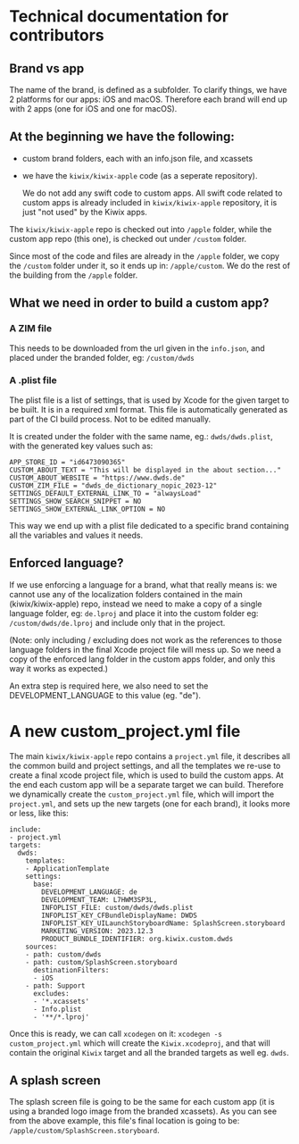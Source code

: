# Technical documentation for contributors

## Brand vs app
The name of the brand, is defined as a subfolder.
To clarify things, we have 2 platforms for our apps: iOS and macOS.
Therefore each brand will end up with 2 apps (one for iOS and one for macOS).

## At the beginning we have the following:
- custom brand folders, each with an info.json file, and xcassets
- we have the `kiwix/kiwix-apple` code (as a seperate repository).

    We do not add any swift code to custom apps. All swift code related to custom apps is already included in `kiwix/kiwix-apple` repository, it is just "not used" by the Kiwix apps.

The `kiwix/kiwix-apple` repo is checked out into `/apple` folder, while the custom app repo (this one), is checked out under `/custom` folder.

Since most of the code and files are already in the `/apple` folder, we copy the `/custom` folder under it, so it ends up in: `/apple/custom`. We do the rest of the building from the `/apple` folder.

## What we need in order to build a custom app?

### A ZIM file
This needs to be downloaded from the url given in the `info.json`, and placed under the branded folder, eg: `/custom/dwds`

### A .plist file
The plist file is a list of settings, that is used by Xcode for the given target to be built. It is in a required xml format. This file is automatically generated as part of the CI build process. Not to be edited manually.

It is created under the folder with the same name, eg.: `dwds/dwds.plist`,
with the generated key values such as:
```
APP_STORE_ID = "id6473090365"
CUSTOM_ABOUT_TEXT = "This will be displayed in the about section..."
CUSTOM_ABOUT_WEBSITE = "https://www.dwds.de"
CUSTOM_ZIM_FILE = "dwds_de_dictionary_nopic_2023-12"
SETTINGS_DEFAULT_EXTERNAL_LINK_TO = "alwaysLoad"
SETTINGS_SHOW_SEARCH_SNIPPET = NO
SETTINGS_SHOW_EXTERNAL_LINK_OPTION = NO
```

This way we end up with a plist file dedicated to a specific brand containing all the variables and values it needs.

## Enforced language?
If we use enforcing a language for a brand, what that really means is: we cannot use any of the localization folders contained in the main (kiwix/kiwix-apple) repo, instead we need to make a copy of a single language folder, eg: `de.lproj` and place it into the custom folder eg: `/custom/dwds/de.lproj` and include only that in the project.

(Note: only including / excluding does not work as the references to those language folders in the final Xcode project file will mess up. So we need a copy of the enforced lang folder in the custom apps folder, and only this way it works as expected.)

An extra step is required here, we also need to set the DEVELOPMENT_LANGUAGE to this value (eg. "de").

# A new custom_project.yml file
The main `kiwix/kiwix-apple` repo contains a `project.yml` file, it describes all the common build and project settings, and all the templates we re-use to create a final xcode project file, which is used to build the custom apps. At the end each custom app will be a separate target we can build.
Therefore we dynamically create the `custom_project.yml` file, which will import the `project.yml`, and sets up the new targets (one for each brand), it looks more or less, like this:
```
include:
- project.yml
targets:
  dwds:
    templates:
    - ApplicationTemplate
    settings:
      base:
        DEVELOPMENT_LANGUAGE: de
        DEVELOPMENT_TEAM: L7HWM3SP3L,
        INFOPLIST_FILE: custom/dwds/dwds.plist
        INFOPLIST_KEY_CFBundleDisplayName: DWDS
        INFOPLIST_KEY_UILaunchStoryboardName: SplashScreen.storyboard
        MARKETING_VERSION: 2023.12.3
        PRODUCT_BUNDLE_IDENTIFIER: org.kiwix.custom.dwds
    sources:
    - path: custom/dwds
    - path: custom/SplashScreen.storyboard
      destinationFilters:
      - iOS
    - path: Support
      excludes:
      - '*.xcassets'
      - Info.plist
      - '**/*.lproj'
```
Once this is ready, we can call `xcodegen` on it:
```xcodegen -s custom_project.yml``` which will create the `Kiwix.xcodeproj`, and that will contain the original `Kiwix` target and all the branded targets as well eg. `dwds`.

## A splash screen
The splash screen file is going to be the same for each custom app (it is using a branded logo image from the branded xcassets). As you can see from the above example, this file's final location is going to be: `/apple/custom/SplashScreen.storyboard`.

